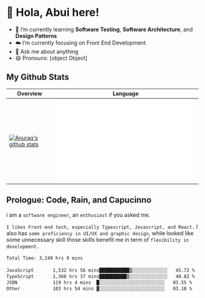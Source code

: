 # 👋 Hola, Abui here!

- 🌱 I’m currently learning **Software Testing**, **Software Architecture**, and **Design Patterns**
- ☁️ I’m currently focusing on Front End Development
- 💬 Ask me about anything
- 😄 Pronouns: [object Object]

## My Github Stats

| Overview | Language |
| --- | --- |
|[![Anurag's github stats](https://github-readme-stats.vercel.app/api?username=abui-am&count_private=true)](https://github.com/anuraghazra/github-readme-stats)|![Language](https://raw.githubusercontent.com/abui-am/stats/c6455f656dfce7acd3951e5ec5b25d72af0b2ee3/generated/languages.svg)|

## Prologue: Code, Rain, and Capucinno
i am a `software engineer`, an `enthusiast` if you asked me. 

`I likes Front-end tech, especially Typescript, Javascript, and React.` I also has `some proficiency in UI/UX and graphic design`, while looked like some unnecessary skill those skills benefit me in term of `flexibility in development.`


<!--START_SECTION:waka-->

```text
Total Time: 3,249 hrs 9 mins

JavaScript       1,532 hrs 56 mins███████████▒░░░░░░░░░░░░░   45.72 %
TypeScript       1,368 hrs 37 mins██████████▒░░░░░░░░░░░░░░   40.82 %
JSON             119 hrs 4 mins  █░░░░░░░░░░░░░░░░░░░░░░░░   03.55 %
Other            103 hrs 54 mins ▓░░░░░░░░░░░░░░░░░░░░░░░░   03.10 %
```

<!--END_SECTION:waka-->
